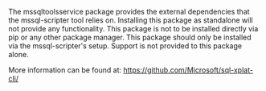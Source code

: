 The mssqltoolsservice package provides the external dependencies that the mssql-scripter tool relies on.
Installing this package as standalone will not provide any functionality. This package is not to be installed
directly via pip or any other package manager. This package should only be installed via the mssql-scripter's setup.
Support is not provided to this package alone.

More information can be found at: https://github.com/Microsoft/sql-xplat-cli/